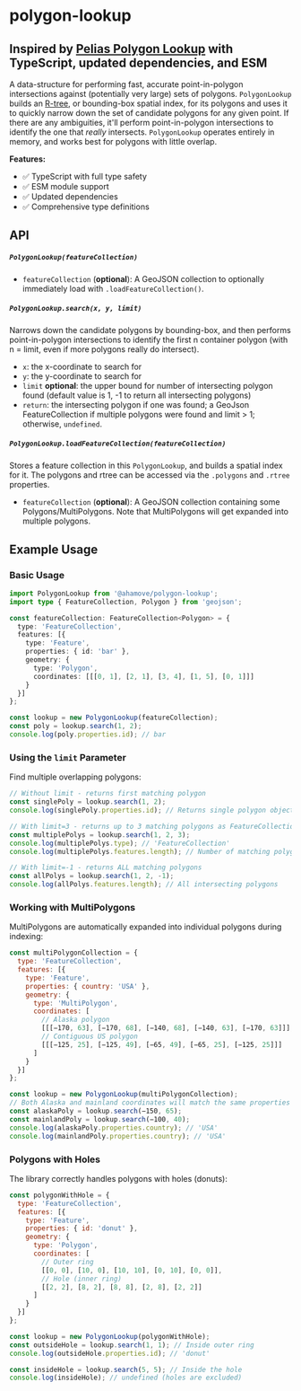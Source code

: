 # polygon-lookup

<!-- [![Greenkeeper badge](https://badges.greenkeeper.io/pelias/polygon-lookup.svg)](https://greenkeeper.io/)

[![NPM](https://nodei.co/npm/polygon-lookup.png)](https://nodei.co/npm/polygon-lookup/) -->

## Inspired by [Pelias Polygon Lookup](https://github.com/pelias/polygon-lookup) with TypeScript, updated dependencies, and ESM

A data-structure for performing fast, accurate point-in-polygon intersections against (potentially very large) sets of
polygons. `PolygonLookup` builds an [R-tree](http://en.wikipedia.org/wiki/R-tree), or bounding-box spatial index, for its
polygons and uses it to quickly narrow down the set of candidate polygons for any given point. If there are any
ambiguities, it'll perform point-in-polygon intersections to identify the one that *really* intersects. `PolygonLookup`
operates entirely in memory, and works best for polygons with little overlap.

**Features:**
- ✅ TypeScript with full type safety
- ✅ ESM module support
- ✅ Updated dependencies
- ✅ Comprehensive type definitions

## API

##### `PolygonLookup(featureCollection)`

* `featureCollection` (**optional**): A GeoJSON collection to optionally immediately load with `.loadFeatureCollection()`.

##### `PolygonLookup.search(x, y, limit)`

Narrows down the candidate polygons by bounding-box, and then performs point-in-polygon intersections to identify the first n container polygon (with n = limit, even if more polygons really do intersect).

* `x`: the x-coordinate to search for
* `y`: the y-coordinate to search for
* `limit` **optional**: the upper bound for number of intersecting polygon found (default value is 1, -1 to return all intersecting polygons)
* `return`: the intersecting polygon if one was found; a GeoJson FeatureCollection if multiple polygons were found and limit > 1; otherwise, `undefined`.

##### `PolygonLookup.loadFeatureCollection(featureCollection)`

Stores a feature collection in this `PolygonLookup`, and builds a spatial index for it. The polygons and rtree can be
accessed via the `.polygons` and `.rtree` properties.

* `featureCollection` (**optional**): A GeoJSON collection containing some Polygons/MultiPolygons. Note that
    MultiPolygons will get expanded into multiple polygons.

## Example Usage

### Basic Usage

```typescript
import PolygonLookup from '@ahamove/polygon-lookup';
import type { FeatureCollection, Polygon } from 'geojson';

const featureCollection: FeatureCollection<Polygon> = {
  type: 'FeatureCollection',
  features: [{
    type: 'Feature',
    properties: { id: 'bar' },
    geometry: {
      type: 'Polygon',
      coordinates: [[[0, 1], [2, 1], [3, 4], [1, 5], [0, 1]]]
    }
  }]
};

const lookup = new PolygonLookup(featureCollection);
const poly = lookup.search(1, 2);
console.log(poly.properties.id); // bar
```

### Using the `limit` Parameter

Find multiple overlapping polygons:

```javascript
// Without limit - returns first matching polygon
const singlePoly = lookup.search(1, 2);
console.log(singlePoly.properties.id); // Returns single polygon object

// With limit=3 - returns up to 3 matching polygons as FeatureCollection
const multiplePolys = lookup.search(1, 2, 3);
console.log(multiplePolys.type); // 'FeatureCollection'
console.log(multiplePolys.features.length); // Number of matching polygons (up to 3)

// With limit=-1 - returns ALL matching polygons
const allPolys = lookup.search(1, 2, -1);
console.log(allPolys.features.length); // All intersecting polygons
```

### Working with MultiPolygons

MultiPolygons are automatically expanded into individual polygons during indexing:

```javascript
const multiPolygonCollection = {
  type: 'FeatureCollection',
  features: [{
    type: 'Feature',
    properties: { country: 'USA' },
    geometry: {
      type: 'MultiPolygon',
      coordinates: [
        // Alaska polygon
        [[[−170, 63], [−170, 68], [−140, 68], [−140, 63], [−170, 63]]],
        // Contiguous US polygon
        [[[−125, 25], [−125, 49], [−65, 49], [−65, 25], [−125, 25]]]
      ]
    }
  }]
};

const lookup = new PolygonLookup(multiPolygonCollection);
// Both Alaska and mainland coordinates will match the same properties
const alaskaPoly = lookup.search(−150, 65);
const mainlandPoly = lookup.search(−100, 40);
console.log(alaskaPoly.properties.country); // 'USA'
console.log(mainlandPoly.properties.country); // 'USA'
```

### Polygons with Holes

The library correctly handles polygons with holes (donuts):

```javascript
const polygonWithHole = {
  type: 'FeatureCollection',
  features: [{
    type: 'Feature',
    properties: { id: 'donut' },
    geometry: {
      type: 'Polygon',
      coordinates: [
        // Outer ring
        [[0, 0], [10, 0], [10, 10], [0, 10], [0, 0]],
        // Hole (inner ring)
        [[2, 2], [8, 2], [8, 8], [2, 8], [2, 2]]
      ]
    }
  }]
};

const lookup = new PolygonLookup(polygonWithHole);
const outsideHole = lookup.search(1, 1); // Inside outer ring
console.log(outsideHole.properties.id); // 'donut'

const insideHole = lookup.search(5, 5); // Inside the hole
console.log(insideHole); // undefined (holes are excluded)
```
